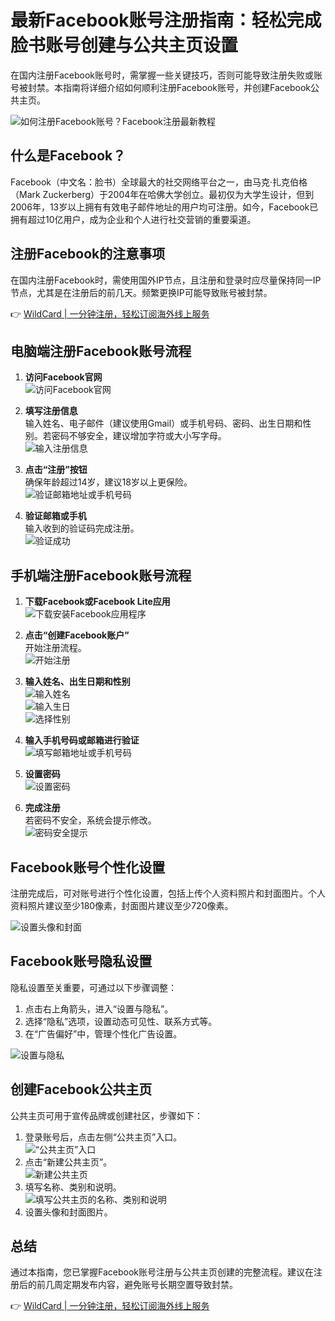 # 最新Facebook账号注册指南：轻松完成脸书账号创建与公共主页设置

在国内注册Facebook账号时，需掌握一些关键技巧，否则可能导致注册失败或账号被封禁。本指南将详细介绍如何顺利注册Facebook账号，并创建Facebook公共主页。

![如何注册Facebook账号？Facebook注册最新教程](https://bbtdd.com/img/95869891600771.webp)

## 什么是Facebook？

Facebook（中文名：脸书）全球最大的社交网络平台之一，由马克·扎克伯格（Mark Zuckerberg）于2004年在哈佛大学创立。最初仅为大学生设计，但到2006年，13岁以上拥有有效电子邮件地址的用户均可注册。如今，Facebook已拥有超过10亿用户，成为企业和个人进行社交营销的重要渠道。

## 注册Facebook的注意事项

在国内注册Facebook时，需使用国外IP节点，且注册和登录时应尽量保持同一IP节点，尤其是在注册后的前几天。频繁更换IP可能导致账号被封禁。

👉 [WildCard | 一分钟注册，轻松订阅海外线上服务](https://bbtdd.com/WildCard)

## 电脑端注册Facebook账号流程

1. **访问Facebook官网**  
   ![访问Facebook官网](https://bbtdd.com/img/51461406.webp)

2. **填写注册信息**  
   输入姓名、电子邮件（建议使用Gmail）或手机号码、密码、出生日期和性别。若密码不够安全，建议增加字符或大小写字母。  
   ![输入注册信息](https://bbtdd.com/img/9164572017375561.webp)

3. **点击“注册”按钮**  
   确保年龄超过14岁，建议18岁以上更保险。  
   ![验证邮箱地址或手机号码](https://bbtdd.com/img/32092860965.webp)

4. **验证邮箱或手机**  
   输入收到的验证码完成注册。  
   ![验证成功](https://bbtdd.com/img/2833618607728297.webp)

## 手机端注册Facebook账号流程

1. **下载Facebook或Facebook Lite应用**  
   ![下载安装Facebook应用程序](https://bbtdd.com/img/2620142024620.webp)

2. **点击“创建Facebook账户”**  
   开始注册流程。  
   ![开始注册](https://bbtdd.com/img/543039468.webp)

3. **输入姓名、出生日期和性别**  
   ![输入姓名](https://bbtdd.com/img/392921169276.webp)  
   ![输入生日](https://bbtdd.com/img/5030431503081769.webp)  
   ![选择性别](https://bbtdd.com/img/1654764602803.webp)

4. **输入手机号码或邮箱进行验证**  
   ![填写邮箱地址或手机号码](https://bbtdd.com/img/477687202088955.webp)

5. **设置密码**  
   ![设置密码](https://bbtdd.com/img/259102478.webp)

6. **完成注册**  
   若密码不安全，系统会提示修改。  
   ![密码安全提示](https://bbtdd.com/img/17363279120313.webp)

## Facebook账号个性化设置

注册完成后，可对账号进行个性化设置，包括上传个人资料照片和封面图片。个人资料照片建议至少180像素，封面图片建议至少720像素。

![设置头像和封面](https://bbtdd.com/img/24110754512958.webp)

## Facebook账号隐私设置

隐私设置至关重要，可通过以下步骤调整：
1. 点击右上角箭头，进入“设置与隐私”。
2. 选择“隐私”选项，设置动态可见性、联系方式等。
3. 在“广告偏好”中，管理个性化广告设置。

![设置与隐私](https://bbtdd.com/img/85730579.webp)

## 创建Facebook公共主页

公共主页可用于宣传品牌或创建社区，步骤如下：
1. 登录账号后，点击左侧“公共主页”入口。  
   ![“公共主页”入口](https://bbtdd.com/img/353226310.webp)
2. 点击“新建公共主页”。  
   ![新建公共主页](https://bbtdd.com/img/8763915840611.webp)
3. 填写名称、类别和说明。  
   ![填写公共主页的名称、类别和说明](https://bbtdd.com/img/009871135856066.webp)
4. 设置头像和封面图片。  
   

## 总结

通过本指南，您已掌握Facebook账号注册与公共主页创建的完整流程。建议在注册后的前几周定期发布内容，避免账号长期空置导致封禁。

👉 [WildCard | 一分钟注册，轻松订阅海外线上服务](https://bbtdd.com/WildCard)